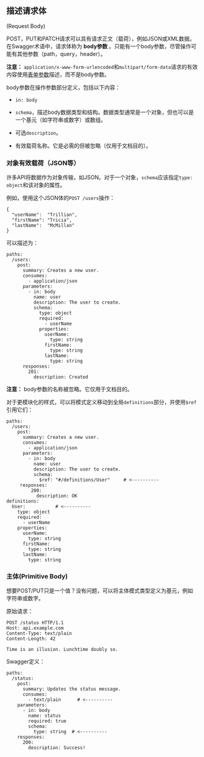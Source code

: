 ## 描述请求体
(Request Body)

POST，PUT和PATCH请求可以具有请求正文（载荷），例如JSON或XML数据。在Swagger术语中，请求体称为 **body参数** 。只能有一个body参数，尽管操作可能有其他参数（path，query，header）。

**注意：** `application/x-www-form-urlencoded`和`multipart/form-data`请求的有效内容使用[表单参数](parameters.html#表单参数)描述，而不是body参数。

body参数在操作参数部分定义，包括以下内容：

* `in: body`

* `schema`，描述body数据类型和结构。数据类型通常是一个对象，但也可以是一个基元（如字符串或数字）或数组。

* 可选`description`。

* 有效载荷名称。它是必需的但被忽略（仅用于文档目的）。

### 对象有效载荷（JSON等）

许多API将数据作为对象传输，如JSON。对于一个对象，`schema`应该指定`type: object`和该对象的属性。

例如，使用这个JSON体的`POST /users`操作：

```
{
  "userName":  "Trillian",
  "firstName": "Tricia",
  "lastName":  "McMillan"
}
```

可以描述为：

```
paths:
  /users:
    post:
      summary: Creates a new user.
      consumes:
        - application/json
      parameters:
        - in: body
          name: user
          description: The user to create.
          schema:
            type: object
            required:
              - userName
            properties:
              userName:
                type: string
              firstName:
                type: string
              lastName:
                type: string
      responses:
        201:
          description: Created
```

**注意：** body参数的名称被忽略。它仅用于文档目的。

对于更模块化的样式，可以将模式定义移动到全局`definitions`部分，并使用`$ref`引用它们：

```
paths:
  /users:
    post:
      summary: Creates a new user.
      consumes:
        - application/json
      parameters:
        - in: body
          name: user
          description: The user to create.
          schema:
            $ref: "#/definitions/User"     # <----------
     responses:
         200:
           description: OK
definitions:
  User:           # <----------
    type: object
    required:
      - userName
    properties:
      userName:
        type: string
      firstName:
        type: string
      lastName:
        type: string
```

### 主体(Primitive Body)

想要POST/PUT只是一个值？没有问题，可以将主体模式类型定义为基元，例如字符串或数字。

原始请求：

```
POST /status HTTP/1.1
Host: api.example.com
Content-Type: text/plain
Content-Length: 42

Time is an illusion. Lunchtime doubly so.
```

Swagger定义：

```
paths:
  /status:
    post:
      summary: Updates the status message.
      consumes:
        - text/plain      # <----------
    parameters:
      - in: body
        name: status
        required: true
        schema:
          type: string  # <----------
    responses:
      200:
        description: Success!
```